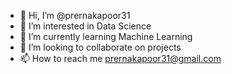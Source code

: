 - 👋 Hi, I’m @prernakapoor31
- 👀 I’m interested in Data Science
- 🌱 I’m currently learning Machine Learning
- 💞️ I’m looking to collaborate on projects
- 📫 How to reach me prernakapoor31@gmail.com

<!---
prernakapoor31/prernakapoor31 is a ✨ special ✨ repository because its `README.md` (this file) appears on your GitHub profile.
You can click the Preview link to take a look at your changes.
--->
